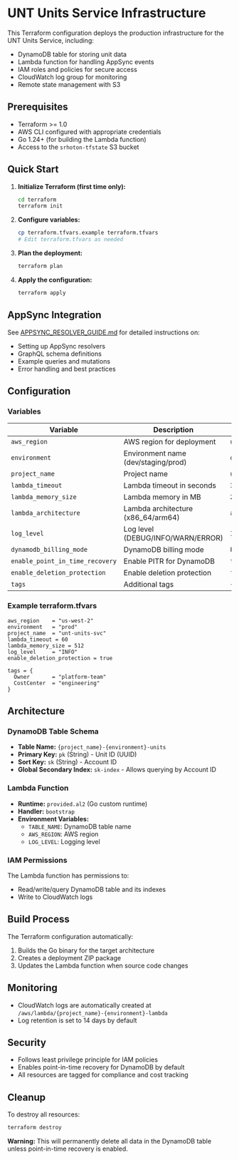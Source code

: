 # UNT Units Service Infrastructure

This Terraform configuration deploys the production infrastructure for the UNT Units Service, including:

- DynamoDB table for storing unit data
- Lambda function for handling AppSync events
- IAM roles and policies for secure access
- CloudWatch log group for monitoring
- Remote state management with S3

## Prerequisites

- Terraform >= 1.0
- AWS CLI configured with appropriate credentials
- Go 1.24+ (for building the Lambda function)
- Access to the `srhoton-tfstate` S3 bucket

## Quick Start

1. **Initialize Terraform (first time only):**
   ```bash
   cd terraform
   terraform init
   ```

2. **Configure variables:**
   ```bash
   cp terraform.tfvars.example terraform.tfvars
   # Edit terraform.tfvars as needed
   ```

3. **Plan the deployment:**
   ```bash
   terraform plan
   ```

4. **Apply the configuration:**
   ```bash
   terraform apply
   ```

## AppSync Integration

See [APPSYNC_RESOLVER_GUIDE.md](./APPSYNC_RESOLVER_GUIDE.md) for detailed instructions on:
- Setting up AppSync resolvers
- GraphQL schema definitions
- Example queries and mutations
- Error handling and best practices

## Configuration

### Variables

| Variable | Description | Default | Required |
|----------|-------------|---------|----------|
| `aws_region` | AWS region for deployment | `us-east-1` | No |
| `environment` | Environment name (dev/staging/prod) | `dev` | No |
| `project_name` | Project name | `unt-units-svc` | No |
| `lambda_timeout` | Lambda timeout in seconds | `30` | No |
| `lambda_memory_size` | Lambda memory in MB | `256` | No |
| `lambda_architecture` | Lambda architecture (x86_64/arm64) | `arm64` | No |
| `log_level` | Log level (DEBUG/INFO/WARN/ERROR) | `INFO` | No |
| `dynamodb_billing_mode` | DynamoDB billing mode | `PAY_PER_REQUEST` | No |
| `enable_point_in_time_recovery` | Enable PITR for DynamoDB | `true` | No |
| `enable_deletion_protection` | Enable deletion protection | `false` | No |
| `tags` | Additional tags | `{}` | No |

### Example terraform.tfvars

```hcl
aws_region    = "us-west-2"
environment   = "prod"
project_name  = "unt-units-svc"
lambda_timeout = 60
lambda_memory_size = 512
log_level     = "INFO"
enable_deletion_protection = true

tags = {
  Owner       = "platform-team"
  CostCenter  = "engineering"
}
```

## Architecture

### DynamoDB Table Schema

- **Table Name:** `{project_name}-{environment}-units`
- **Primary Key:** `pk` (String) - Unit ID (UUID)
- **Sort Key:** `sk` (String) - Account ID
- **Global Secondary Index:** `sk-index` - Allows querying by Account ID

### Lambda Function

- **Runtime:** `provided.al2` (Go custom runtime)
- **Handler:** `bootstrap`
- **Environment Variables:**
  - `TABLE_NAME`: DynamoDB table name
  - `AWS_REGION`: AWS region
  - `LOG_LEVEL`: Logging level

### IAM Permissions

The Lambda function has permissions to:
- Read/write/query DynamoDB table and its indexes
- Write to CloudWatch logs

## Build Process

The Terraform configuration automatically:

1. Builds the Go binary for the target architecture
2. Creates a deployment ZIP package
3. Updates the Lambda function when source code changes

## Monitoring

- CloudWatch logs are automatically created at `/aws/lambda/{project_name}-{environment}-lambda`
- Log retention is set to 14 days by default

## Security

- Follows least privilege principle for IAM policies
- Enables point-in-time recovery for DynamoDB by default
- All resources are tagged for compliance and cost tracking

## Cleanup

To destroy all resources:

```bash
terraform destroy
```

**Warning:** This will permanently delete all data in the DynamoDB table unless point-in-time recovery is enabled.